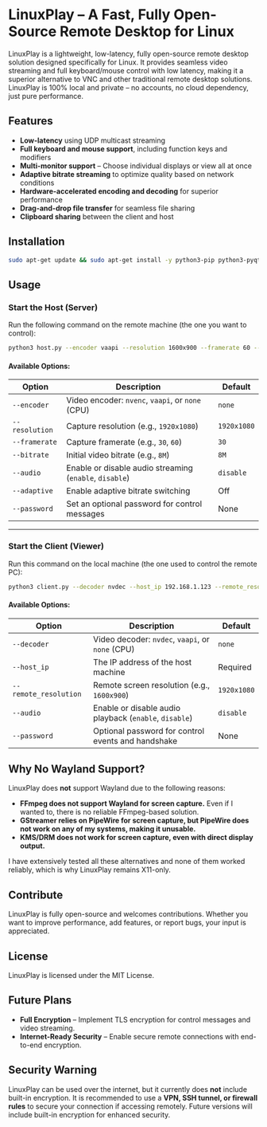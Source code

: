 # LinuxPlay – A Fast, Fully Open-Source Remote Desktop for Linux

LinuxPlay is a lightweight, low-latency, fully open-source remote desktop solution designed specifically for Linux. It provides seamless video streaming and full keyboard/mouse control with low latency, making it a superior alternative to VNC and other traditional remote desktop solutions. LinuxPlay is 100% local and private – no accounts, no cloud dependency, just pure performance.

## Features

- **Low-latency** using UDP multicast streaming
- **Full keyboard and mouse support**, including function keys and modifiers
- **Multi-monitor support** – Choose individual displays or view all at once
- **Adaptive bitrate streaming** to optimize quality based on network conditions
- **Hardware-accelerated encoding and decoding** for superior performance
- **Drag-and-drop file transfer** for seamless file sharing
- **Clipboard sharing** between the client and host

## Installation

```bash
sudo apt-get update && sudo apt-get install -y python3-pip python3-pyqt5 ffmpeg xdotool xclip libgl1-mesa-dev mesa-utils && pip3 install av
```

## Usage

### Start the Host (Server)

Run the following command on the remote machine (the one you want to control):

```bash
python3 host.py --encoder vaapi --resolution 1600x900 --framerate 60 --audio enable --password password123
```

#### Available Options:
| Option          | Description                                             | Default     |
|-----------------|---------------------------------------------------------|-------------|
| `--encoder`    | Video encoder: `nvenc`, `vaapi`, or `none` (CPU)         | `none`      |
| `--resolution` | Capture resolution (e.g., `1920x1080`)                   | `1920x1080` |
| `--framerate`  | Capture framerate (e.g., `30`, `60`)                     | `30`        |
| `--bitrate`    | Initial video bitrate (e.g., `8M`)                       | `8M`        |
| `--audio`      | Enable or disable audio streaming (`enable`, `disable`)  | `disable`   |
| `--adaptive`   | Enable adaptive bitrate switching                        | Off         |
| `--password`   | Set an optional password for control messages            | None        |

---

### Start the Client (Viewer)

Run this command on the local machine (the one used to control the remote PC):

```bash
python3 client.py --decoder nvdec --host_ip 192.168.1.123 --remote_resolution 1600x900 --audio enable --password password123
```

#### Available Options:
| Option                | Description                                             | Default     |
|-----------------------|---------------------------------------------------------|-------------|
| `--decoder`           | Video decoder: `nvdec`, `vaapi`, or `none` (CPU)        | `none`      |
| `--host_ip`           | The IP address of the host machine                      | Required    |
| `--remote_resolution` | Remote screen resolution (e.g., `1600x900`)             | `1920x1080` |
| `--audio`             | Enable or disable audio playback (`enable`, `disable`)  | `disable`   |
| `--password`          | Optional password for control events and handshake      | None        |

## Why No Wayland Support?

LinuxPlay does **not** support Wayland due to the following reasons:

- **FFmpeg does not support Wayland for screen capture.** Even if I wanted to, there is no reliable FFmpeg-based solution.
- **GStreamer relies on PipeWire for screen capture, but PipeWire does not work on any of my systems, making it unusable.**
- **KMS/DRM does not work for screen capture, even with direct display output.**

I have extensively tested all these alternatives and none of them worked reliably, which is why LinuxPlay remains X11-only.

## Contribute

LinuxPlay is fully open-source and welcomes contributions. Whether you want to improve performance, add features, or report bugs, your input is appreciated.

## License

LinuxPlay is licensed under the MIT License.

## Future Plans

- **Full Encryption** – Implement TLS encryption for control messages and video streaming.
- **Internet-Ready Security** – Enable secure remote connections with end-to-end encryption.

## Security Warning

LinuxPlay can be used over the internet, but it currently does **not** include built-in encryption. It is recommended to use a **VPN, SSH tunnel, or firewall rules** to secure your connection if accessing remotely. Future versions will include built-in encryption for enhanced security.
